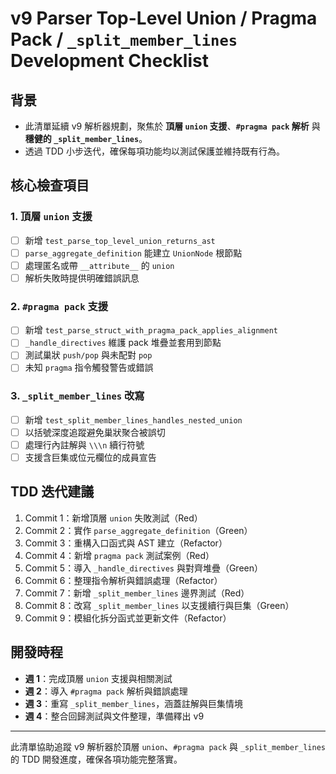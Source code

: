 # v9 Parser Top-Level Union / Pragma Pack / `_split_member_lines` Development Checklist

## 背景
- 此清單延續 v9 解析器規劃，聚焦於 **頂層 `union` 支援**、**`#pragma pack` 解析** 與 **穩健的 `_split_member_lines`**。
- 透過 TDD 小步迭代，確保每項功能均以測試保護並維持既有行為。

## 核心檢查項目
### 1. 頂層 `union` 支援
- [ ] 新增 `test_parse_top_level_union_returns_ast`
- [ ] `parse_aggregate_definition` 能建立 `UnionNode` 根節點
- [ ] 處理匿名或帶 `__attribute__` 的 `union`
- [ ] 解析失敗時提供明確錯誤訊息

### 2. `#pragma pack` 支援
- [ ] 新增 `test_parse_struct_with_pragma_pack_applies_alignment`
- [ ] `_handle_directives` 維護 pack 堆疊並套用到節點
- [ ] 測試巢狀 `push/pop` 與未配對 `pop`
- [ ] 未知 `pragma` 指令觸發警告或錯誤

### 3. `_split_member_lines` 改寫
- [ ] 新增 `test_split_member_lines_handles_nested_union`
- [ ] 以括號深度追蹤避免巢狀聚合被誤切
- [ ] 處理行內註解與 `\\\n` 續行符號
- [ ] 支援含巨集或位元欄位的成員宣告

## TDD 迭代建議
1. Commit 1：新增頂層 `union` 失敗測試（Red）
2. Commit 2：實作 `parse_aggregate_definition`（Green）
3. Commit 3：重構入口函式與 AST 建立（Refactor）
4. Commit 4：新增 `pragma pack` 測試案例（Red）
5. Commit 5：導入 `_handle_directives` 與對齊堆疊（Green）
6. Commit 6：整理指令解析與錯誤處理（Refactor）
7. Commit 7：新增 `_split_member_lines` 邊界測試（Red）
7. Commit 8：改寫 `_split_member_lines` 以支援續行與巨集（Green）
9. Commit 9：模組化拆分函式並更新文件（Refactor）

## 開發時程
- **週 1**：完成頂層 `union` 支援與相關測試
- **週 2**：導入 `#pragma pack` 解析與錯誤處理
- **週 3**：重寫 `_split_member_lines`，涵蓋註解與巨集情境
- **週 4**：整合回歸測試與文件整理，準備釋出 v9

---

此清單協助追蹤 v9 解析器於頂層 `union`、`#pragma pack` 與 `_split_member_lines` 的 TDD 開發進度，確保各項功能完整落實。
